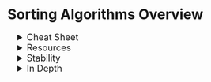 

# Sorting Algorithms Overview

<details>
<summary style="text-indent: 20px; font-size:18px"> Cheat Sheet </summary>

| Sorting Algo  |  Worst Time Complexity | Space Complexity   |
|:---|---|---|
| [Bubble Sort](./algorithms-sorting-solved/problems/01-bubble-sort.js) | O(n^2) | O(1) |
| [Selection Sort](./algorithms-sorting-solved/problems/02-selection-sort.js)   | O(n^2)  | O(1)  |
| [Insertion Sort](./algorithms-sorting-solved/problems/03-insertion-sort.js)   | O(n^2)  | O(n)   |
| [Merge Sort](./algorithms-sorting-solved/problems/04-merge-sort.js)  | O(n log n)   |  O (log n) |
| [Quick Sort](./algorithms-sorting-solved/problems/05-quick-sort.js)  | O(n^2)   | O (log n)  |
| Heap Sort  | O(n log n)  |  O(1) |
| Radix Sort  | O(n)  | O(n)  |
</details>
<details>
<summary style="text-indent: 20px; font-size:18px"> Resources </summary>

- [ App Academy ](https://open.appacademy.io/learn/js-py---sep-2020-online/week-7-sep-2020-online/selection-sort-code-breakdown)
- [ Cheat Sheet ](https://www.interviewcake.com/sorting-algorithm-cheat-sheet)
- [ Practice Problems Repo] (https://github.com/appacademy-starters/algorithms-sorting-starter)

- [ Visualization ](https://visualgo.net/en/sorting?slide=1)
</details>

<details>
<summary style="text-indent: 20px; font-size:18px"> Stability </summary>

| Stable | Unstable |
|:---|---|
| Counting Sort | Quick Sort |
| Merge Sort | Heap Sort |
| Insertion Sort | Selection Sort |

</details>

<details>
<summary style="text-indent: 20px; font-size:18px"> In Depth  </summary>

# Sorting Algorithms
<details>


<summary style="text-decoration: underline;margin-top: 5px; font-size: 18px">Bubble Sort  </summary>
<details>
<summary style="text-indent: 20px;"> Overview </summary>

- The bubble sort algorithm is a simple sorting algorithm that works by repeatedly stepping through the list to be sorted,
checking each pair of adjacent items and swapping them if they are in the wrong order.
- The pass through the list is repeated until the list is sorted.
- The algorithm, which is a comparison sort, is named for the way smaller or larger elements "bubble" to the top of the list.
- Bubble sort is a comparison sort, meaning that it can sort items of any type for which a “less-than” relation is defined.
</details>
<details>
<summary style="text-indent: 20px;">Code </summary>

```js

function bubbleSort(arr) {
    for (let i = 0; i < arr.length; i++) { // outer loop
      for (let j = 0; j < arr.length - i - 1; j++) { // inner loop
        if (arr[j] > arr[j + 1]) { // if the current element is greater than the next element
          let temp = arr[j]; // swap the two elements
          arr[j] = arr[j + 1]; // swap the two elements
          arr[j + 1] = temp; // swap the two elements
        }
      }
    }
    return arr; // return the sorted array
  }
```

</details>
<details>
<summary style="text-indent: 20px;">Use Case </summary>

- **Bubble sort is an inefficient algorithm and can be pratical for only small data sets**

</details>
<details>
<summary style="text-indent: 20px"> Visualization </summary>

![Visual](https://s3-us-west-1.amazonaws.com/appacademy-open-assets/data_structures_algorithms/naive_sorting_algorithms/bubble_sort/images/BubbleSort.gif)
</details>
</details>

[//]: # (New Section)
<details>
<summary style="text-decoration: underline;margin-top: 5px; font-size: 18px">Selection Sort  </summary>
<details>
<summary style="text-indent: 20px;"> Overview </summary>

- The selection sort algorithm sorts an array by repeatedly finding the minimum element (considering ascending order) from unsorted part and putting it at the beginning.
- The algorithm maintains two subarrays in a given array.
- The first subarray is always sorted.
- The second subarray is unsorted.
- In every iteration of selection sort, the minimum element (considering ascending order) from the unsorted subarray is picked and moved to the sorted subarray.
</details>
<details>
<summary style="text-indent: 20px;">Code </summary>

```js

function selectionSort(arr) {
    for (let i = 0; i < arr.length; i++) { // loop through the array
      let min = i; // set the minimum value to the current index
      for (let j = i + 1; j < arr.length; j++) { // loop through the array again
        if (arr[j] < arr[min]) { // if the value at the current index is less than the minimum value
          min = j; // set the minimum value to the current index
        }
      }
      if (min !== i) { // if the minimum value is not the current index
        let temp = arr[i]; // set the temp value to the current index
        arr[i] = arr[min]; // set the current index to the minimum value
        arr[min] = temp; // set the minimum value to the temp value
      }
    }
    return arr; // return the sorted array
  }
```

</details>
<details>
<summary style="text-indent: 20px;">Use Case </summary>

- **Selection sort is an inefficient algorithm and can be practical for only small data sets**

</details>
<details>
<summary style="text-indent: 20px"> Visualization </summary>

![Visual](https://s3-us-west-1.amazonaws.com/appacademy-open-assets/data_structures_algorithms/naive_sorting_algorithms/selection_sort/images/SelectionSort.gif)
</details>
</details>

[//]: # (New Section)
<details>
<summary style="text-decoration: underline;margin-top: 5px; font-size: 18px">Insertion Sort  </summary>
<details>
<summary style="text-indent: 20px;"> Overview </summary>

- The insertion sort algorithm sorts an array by repeatedly inserting an element into a sorted array.
- The algorithm maintains two subarrays in a given array.
- The first subarray is always sorted.
- The second subarray is unsorted.
- In every iteration of insertion sort, an element from the unsorted subarray is picked and inserted into the sorted subarray.
</details>

<details>
<summary style="text-indent: 20px;">Code </summary>

```js

function insertionSort(arr) {
    for (let i = 1; i < arr.length; i++) { // loop through the array
      let j = i; // set j to i
      while (j > 0 && arr[j - 1] > arr[j]) { // while j is greater than 0 and the value at j is greater than the value at j - 1
        let temp = arr[j]; // set temp to the value at j
        arr[j] = arr[j - 1]; // set the value at j to the value at j - 1
        arr[j - 1] = temp; // set the value at j - 1 to temp
        j--; // decrement j
      }
    }
    return arr; // return the array
  }
```

</details>
<details>
<summary style="text-indent: 20px;">Use Case </summary>

- **Insertion sort is an inefficient algorithm and can be practical for only small data sets**

</details>
<details>
<summary style="text-indent: 20px"> Visualization </summary>

![Visual](https://s3-us-west-1.amazonaws.com/appacademy-open-assets/data_structures_algorithms/naive_sorting_algorithms/insertion_sort/images/InsertionSort.gif)
</details>
</details>

[//]: # (New Section)
<details>
<summary style="text-decoration: underline;margin-top: 5px; font-size: 18px">Merge Sort  </summary>
<details>
<summary style="text-indent: 20px;"> Overview </summary>

- The merge sort algorithm is a Divide and Conquer algorithm.
- It divides input array in two halves, calls itself for the two halves and then merges the two sorted halves.
- The merge() function is used for merging two halves.
- The merge(arr1, arr2) function is used to merge two halves.
- The merge(arr1, arr2) function is used to merge two halves.

</details>
<details>
<summary style="text-indent: 20px;">Code </summary>

```js

function mergeSort(arr) {
    if (arr.length < 2) { // if the array has only one element, it is already sorted
      return arr;
    }
    let mid = Math.floor(arr.length / 2); // find the middle of the array
    let left = arr.slice(0, mid); // split the array into two halves
    let right = arr.slice(mid); // left is the first half, right is the second half
    return merge(mergeSort(left), mergeSort(right)); // merge the two halves
  }
  
```

</details>
<details>
<summary style="text-indent: 20px;">Use Case </summary>

- **Merge sort is an efficient algorithm and can be practical for large data sets and is a stable sorting algo**
-

</details>
<details>
<summary style="text-indent: 20px"> Visualization </summary>

![Visual](https://s3-us-west-1.amazonaws.com/appacademy-open-assets/data_structures_algorithms/efficient_sorting_algorithms/merge_sort/images/MergeSort.gif)
</details>
</details>

[//]: # (New Section)
<details>
<summary style="text-decoration: underline;margin-top: 5px; font-size: 18px">Quick Sort  </summary>
<details>
<summary style="text-indent: 20px;"> Overview </summary>

- The quick sort algorithm is a Divide and Conquer algorithm.
- It picks an element as pivot and partitions the given array around the picked pivot.
- There are many different versions of quick sort.
- Hoare's version is the original one.
- Lomuto's version is often used.
- The algorithm picks an element as pivot and partitions the given array around the picked pivot.
- The partition process can be done in-place.
- The algorithm can be implemented using recursion.

</details>
<details>
<summary style="text-indent: 20px;">Code </summary>

```js

function quickSort(arr) { // O(n log n)
    if (arr.length < 2) { // if the array is empty or has one element, it is already sorted
      return arr;
    }
    let pivot = arr[0]; // set the pivot to the first element
    let left = []; // create an array to store the elements smaller than the pivot
    let right = []; // create an array to store the elements larger than the pivot
    for (let i = 1; i < arr.length; i++) { // loop through the array
      if (arr[i] < pivot) { // if the current element is smaller than the pivot
        left.push(arr[i]); // add it to the left array
      } else {
        right.push(arr[i]); // add it to the right array
      }
    }
    return [...quickSort(left), pivot, ...quickSort(right)]; // return the sorted array
  }
  
```

</details>
<details>
<summary style="text-indent: 20px;">Use Case </summary>

- **Quick sort is an efficient algorithm and can be practical for large data sets but is not a stable sorting algo**
- a good default choice. It tends to be fast in practice, and with some small tweaks its dreaded O(n^2)O(n2) worst-case time complexity becomes very unlikely. A tried and true favorite.
</details>
<details>
<summary style="text-indent: 20px"> Visualization </summary>

![Visual](https://s3-us-west-1.amazonaws.com/appacademy-open-assets/data_structures_algorithms/efficient_sorting_algorithms/quick_sort/images/QuickSort.gif)
</details>
</details>

[//]: # (New Section)
<details>
<summary style="text-decoration: underline;margin-top: 5px; font-size: 18px">Heap Sort  </summary>
<details>
<summary style="text-indent: 20px;"> Overview </summary>

- The heap sort algorithm is a comparison-based sorting algorithm.
- It works by building a heap data structure from the input data and then extracts elements one by one.
- The heap is a complete binary tree.

</details>
<details>
<summary style="text-indent: 20px;">Code </summary>

```js

function heapSort(arr) {  // O(n log n)
    let heap = new MaxHeap(arr); // create a max heap
    let sorted = []; // create an empty array to store the sorted array
    while (heap.size() > 0) { // while the heap is not empty
      sorted.push(heap.remove()); // add the max value to the sorted array
    }
    return sorted; // return the sorted array
  }

```

</details>
<details>
<summary style="text-indent: 20px;">Use Case </summary>

- **is a good choice if you can't tolerate a worst-case time complexity of O(n^2)O(n
2
 ) or need low space costs. The Linux kernel uses heapsort instead of quicksort for both of those reasons.**

</details>
<details>
<summary style="text-indent: 20px"> Visualization </summary>

![Visual](https://upload.wikimedia.org/wikipedia/commons/4/4d/Heapsort-example.gif?20110419031008)
</details>
</details>

[//]: # (New Section)
<details>
<summary style="text-decoration: underline;margin-top: 5px; font-size: 18px">Radix Sort  </summary>
<details>
<summary style="text-indent: 20px;"> Overview </summary>

- The radix sort algorithm is a non-comparison sort algorithm.
- It sorts data based on the digits in the number.
- It is a counting sort algorithm.

</details>
<details>
<summary style="text-indent: 20px;">Code </summary>

```js

function radixSort(arr) { // O(n)
    let max = Math.max(...arr); // get max in the array
    let exp = 1; // initialize exponent
    while (max / exp > 0) { // while max is greater than 0
      let buckets = Array.from({ length: 10 }, () => []); // create buckets
      for (let i = 0; i < arr.length; i++) { // for each element in the array
        let bucket = Math.floor((arr[i] / exp) % 10); // get the bucket number
        buckets[bucket].push(arr[i]); // push the element into the bucket
      }
      arr = [].concat(...buckets); // concatenate the buckets
      exp *= 10; // increase the exponent
    }
    return arr;
  }

```

</details>
<details>
<summary style="text-indent: 20px;">Use Case </summary>

- **Radix sort is a stable sorting algorithm and can be practical for large data sets**
- It is a good choice if you can't tolerate a worst-case time complexity of O(n^2)O(n2) or need low space costs. The Linux kernel uses heapsort instead of quicksort for both of those reasons.
</details>
</details>

